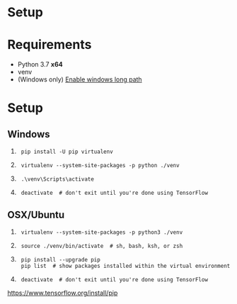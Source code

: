 # Setup

# Requirements
- Python 3.7 __x64__
- venv
- (Windows only) [Enable windows long path](https://superuser.com/questions/1119883/windows-10-enable-ntfs-long-paths-policy-option-missing)

# Setup

## Windows
1. ```
    pip install -U pip virtualenv
    ```
2. ```
    virtualenv --system-site-packages -p python ./venv
    ```
3. ```
    .\venv\Scripts\activate
    ```

4. ```
    deactivate  # don't exit until you're done using TensorFlow
    ```

## OSX/Ubuntu
1. ```
    virtualenv --system-site-packages -p python3 ./venv
    ```
2. ```
    source ./venv/bin/activate  # sh, bash, ksh, or zsh
    ```
3. ```
    pip install --upgrade pip
    pip list  # show packages installed within the virtual environment
    ```

4. ```
    deactivate  # don't exit until you're done using TensorFlow
    ```

https://www.tensorflow.org/install/pip

